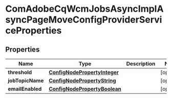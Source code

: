 

# ComAdobeCqWcmJobsAsyncImplAsyncPageMoveConfigProviderServiceProperties

## Properties

Name | Type | Description | Notes
------------ | ------------- | ------------- | -------------
**threshold** | [**ConfigNodePropertyInteger**](ConfigNodePropertyInteger.md) |  |  [optional]
**jobTopicName** | [**ConfigNodePropertyString**](ConfigNodePropertyString.md) |  |  [optional]
**emailEnabled** | [**ConfigNodePropertyBoolean**](ConfigNodePropertyBoolean.md) |  |  [optional]



